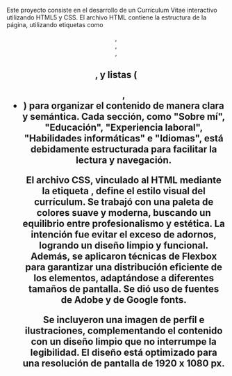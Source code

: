 Este proyecto consiste en el desarrollo de un Currículum Vitae interactivo utilizando HTML5 y CSS. El archivo HTML contiene la estructura de la página, utilizando etiquetas como <header>, <nav>, <section>, <h2>, y listas (<ul>, <li>) para organizar el contenido de manera clara y semántica. Cada sección, como "Sobre mí", "Educación", "Experiencia laboral", "Habilidades informáticas" e "Idiomas", está debidamente estructurada para facilitar la lectura y navegación.

El archivo CSS, vinculado al HTML mediante la etiqueta <link>, define el estilo visual del currículum. Se trabajó con una paleta de colores suave y moderna, buscando un equilibrio entre profesionalismo y estética. La intención fue evitar el exceso de adornos, logrando un diseño limpio y funcional. Además, se aplicaron técnicas de Flexbox para garantizar una distribución eficiente de los elementos, adaptándose a diferentes tamaños de pantalla. Se dió uso de fuentes de Adobe y de Google fonts.

Se incluyeron una imagen de perfil e ilustraciones, complementando el contenido con un diseño limpio que no interrumpe la legibilidad. El diseño está optimizado para una resolución de pantalla de 1920 x 1080 px.
